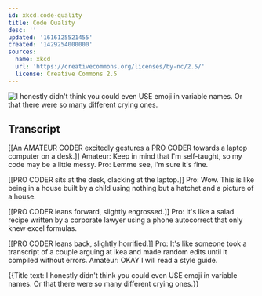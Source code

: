 ```yaml
---
id: xkcd.code-quality
title: Code Quality
desc: ''
updated: '1616125521455'
created: '1429254000000'
sources:
  name: xkcd
  url: 'https://creativecommons.org/licenses/by-nc/2.5/'
  license: Creative Commons 2.5
---
```

![I honestly didn't think you could even USE emoji in variable names. Or that there were so many different crying ones.](https://imgs.xkcd.com/comics/code_quality.png)

## Transcript
[[An AMATEUR CODER excitedly gestures a PRO CODER towards a laptop computer on a desk.]]
Amateur: Keep in mind that I'm self-taught, so my code may be a little messy.
Pro: Lemme see, I'm sure it's fine.

[[PRO CODER sits at the desk, clacking at the laptop.]]
Pro: Wow. This is like being in a house built by a child using nothing but a hatchet and a picture of a house.

[[PRO CODER leans forward, slightly engrossed.]]
Pro: It's like a salad recipe written by a corporate lawyer using a phone autocorrect that only knew excel formulas.

[[PRO CODER leans back, slightly horrified.]]
Pro: It's like someone took a transcript of a couple arguing at ikea and made random edits until it compiled without errors.
Amateur: OKAY I will read a style guide.

{{Title text: I honestly didn't think you could even USE emoji in variable names. Or that there were so many different crying ones.}}
